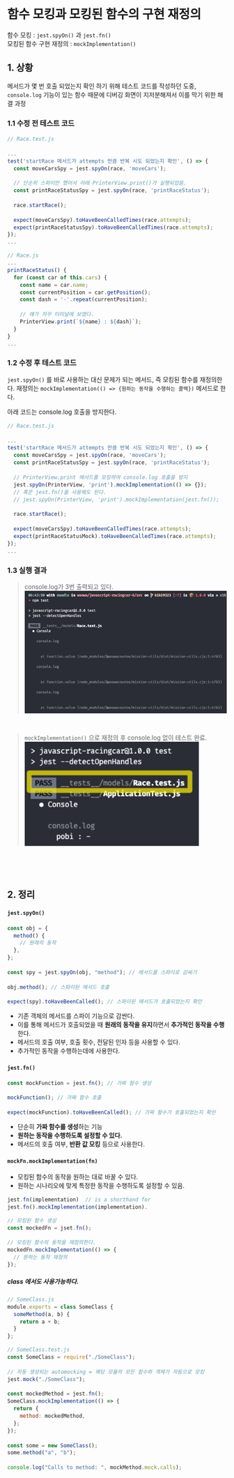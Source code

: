 # 함수 모킹과 모킹된 함수의 구현 재정의

함수 모킹 : `jest.spyOn()` 과 `jest.fn()`  
모킹된 함수 구현 재정의 : `mockImplementation()`

## 1. 상황

메서드가 몇 번 호출 되었는지 확인 하기 위해 테스트 코드를 작성하던 도중,  
`console.log` 기능이 있는 함수 때문에 디버깅 화면이 지저분해져서 이를 막기 위한 해결 과정

### 1.1 수정 전 테스트 코드

```js
// Race.test.js

...
test('startRace 메서드가 attempts 만큼 반복 시도 되었는지 확인', () => {
  const moveCarsSpy = jest.spyOn(race, 'moveCars');

  // 단순히 스파이만 했어서 아래 PrinterView.print()가 실행되었음.
  const printRaceStatusSpy = jest.spyOn(race, 'printRaceStatus');

  race.startRace();

  expect(moveCarsSpy).toHaveBeenCalledTimes(race.attempts);
  expect(printRaceStatusSpy).toHaveBeenCalledTimes(race.attempts);
});
...
```

```js
// Race.js
...
printRaceStatus() {
  for (const car of this.cars) {
    const name = car.name;
    const currentPosition = car.getPosition();
    const dash = '-'.repeat(currentPosition);

    // 얘가 자꾸 터미널에 보였다.
    PrinterView.print(`${name} : ${dash}`);
  }
}
...
```

### 1.2 수정 후 테스트 코드

`jest.spyOn()` 를 바로 사용하는 대신 문제가 되는 메서드, 즉 모킹된 함수를 재정의한다.
재정의는 `mockImplementation(() => {원하는 동작을 수행하는 콜백})` 메서드로 한다.

아래 코드는 console.log 호출을 방지한다.

```js
// Race.test.js

...
test('startRace 메서드가 attempts 만큼 반복 시도 되었는지 확인', () => {
  const moveCarsSpy = jest.spyOn(race, 'moveCars');
  const printRaceStatusSpy = jest.spyOn(race, 'printRaceStatus');

  // PrinterView.print 메서드를 모킹하여 console.log 호출을 방지
  jest.spyOn(PrinterView, 'print').mockImplementation(() => {});
  // 혹은 jest.fn()을 사용해도 된다.
  // jest.spyOn(PrinterView, 'print').mockImplementation(jest.fn());

  race.startRace();

  expect(moveCarsSpy).toHaveBeenCalledTimes(race.attempts);
  expect(printRaceStatusMock).toHaveBeenCalledTimes(race.attempts);
});
...
```

### 1.3 실행 결과

> console.log가 3번 출력되고 있다.
> <img src="./images/beforemockImplementation.png" style="display:block;" width="500px" alt="beforemockImplementation" />

<br />

> `mockImplementation()` 으로 재정의 후 console.log 없이 테스트 완료.
> <img src="./images/aftermockImplementation.png" style="display:block;"  width="400px" alt="aftermockImplementation" />

<br />
<br />
<br />

## 2. 정리

#### `jest.spyOn()`

```js
const obj = {
  method() {
    // 원래의 동작
  },
};

const spy = jest.spyOn(obj, "method"); // 메서드를 스파이로 감싸기

obj.method(); // 스파이된 메서드 호출

expect(spy).toHaveBeenCalled(); // 스파이된 메서드가 호출되었는지 확인
```

- 기존 객체의 메서드를 스파이 기능으로 감싼다.
- 이를 통해 메서드가 호출되었을 때 **원래의 동작을 유지**하면서 **추가적인 동작을 수행**한다.
- 메서드의 호출 여부, 호출 횟수, 전달된 인자 등을 사용할 수 있다.
- 추가적인 동작을 수행하는데에 사용한다.

#### `jest.fn()`

```js
const mockFunction = jest.fn(); // 가짜 함수 생성

mockFunction(); // 가짜 함수 호출

expect(mockFunction).toHaveBeenCalled(); // 가짜 함수가 호출되었는지 확인
```

- 단순히 **가짜 함수를 생성**하는 기능
- **원하는 동작을 수행하도록 설정할 수 있다.**
- 메서드의 호출 여부, **반환 값 모킹** 등으로 사용한다.

#### `mockFn.mockImplementation(fn)`

- 모킹된 함수의 동작을 원하는 대로 바꿀 수 있다.
- 원하는 시나리오에 맞게 특정한 동작을 수행하도록 설정할 수 있음.

```js
jest.fn(implementation)  // is a shorthand for
jest.fn().mockImplementation(implementation).
```

```js
// 모킹된 함수 생성
const mockedFn = jset.fn();

// 모킹된 함수의 동작을 재정의한다.
mockedFn.mockImplementation(() => {
  // 원하는 동작 재정의
});
```

##### class 에서도 사용가능하다.

```js
// SomeClass.js
module.exports = class SomeClass {
  someMethod(a, b) {
    return a + b;
  }
};
```

```js
// SomeClass.test.js
const SomeClass = require("./SomeClass");

// 자동 생성되는 automocking = 해당 모듈의 모든 함수와 객체가 자동으로 모킹
jest.mock("./SomeClass");

const mockedMethod = jest.fn();
SomeClass.mockImplementation(() => {
  return {
    method: mockedMethod,
  };
});

const some = new SomeClass();
some.method("a", "b");

console.log("Calls to method: ", mockMethod.mock.calls);
```
